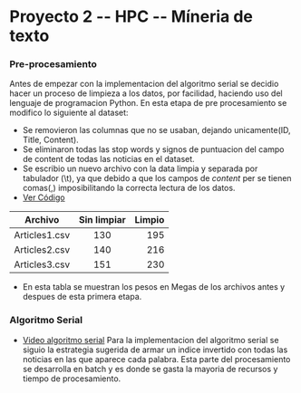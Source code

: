 # Proyecto 2 -- HPC -- Míneria de texto

### Pre-procesamiento
Antes de empezar con la implementacion del algoritmo serial se decidio hacer un proceso de limpieza a los datos, por facilidad, haciendo uso del lenguaje de programacion Python. En esta etapa de pre procesamiento se modifico lo siguiente al dataset:
* Se removieron las columnas que no se usaban, dejando unicamente(ID, Title, Content).
* Se eliminaron todas las stop words y signos de puntuacion del campo de content de todas las noticias en el dataset.
* Se escribio un nuevo archivo con la data limpia y separada por tabulador (\t), ya que debido a que los campos de *content* per se tienen comas(,) imposibilitando la correcta lectura de los datos.
* [Ver Código](serial/etl.py)

| Archivo       | Sin limpiar   | Limpio   |
| ------------- |:-------------:| --------:|
| Articles1.csv | 130           | 195      |
| Articles2.csv | 140           | 216      |
| Articles3.csv | 151           | 230      |
* En esta tabla se muestran los pesos en Megas de los archivos antes y despues de esta primera etapa.

### Algoritmo Serial
* [Video algoritmo serial](serial/etl.py)
Para la implementacion del algoritmo serial se siguio la estrategia sugerida de armar un indice invertido con todas las noticias en las que aparece cada palabra. Esta parte del procesamiento se desarrolla en batch y es donde se gasta la mayoria de recursos y tiempo de procesamiento.

